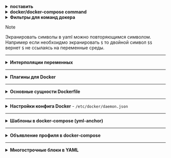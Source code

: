 <details>
  <summary><b>поставить</b></summary>
  
  ```
  sudo curl -fsSL https://download.docker.com/linux/ubuntu/gpg -o /etc/apt/keyrings/docker.asc
  ```
  ```
  sudo chmod a+r /etc/apt/keyrings/docker.asc
  ```
  ```
  echo   "deb [arch=$(dpkg --print-architecture) signed-by=/etc/apt/keyrings/docker.asc] https://download.docker.com/linux/ubuntu \
  $(. /etc/os-release && echo "$VERSION_CODENAME") stable" |   sudo tee /etc/apt/sources.list.d/docker.list > /dev/null
  ```
  ```
  sudo apt update
  sudo apt-get install docker-ce docker-ce-cli docker-compose containerd.io docker-buildx-plugin docker-compose-plugin
  ```
  Установить alias для докера < v.28
  ```
  sudo rm /bin/docker-compose && sudo sh -c "echo 'docker compose "$@"' > docker-compose"
  ```
  Установить alias для докера >= v.28
  ```
  sudo mv /usr/local/bin/docker-compose /usr/local/bin/docker-compose-BACKUP && sudo ln -f -s /usr/libexec/docker/cli-plugins/docker-compose /usr/local/bin/docker-compose
  ```
 
</details>

<details>
  <summary><b>docker/docker-compose command</b></summary>

- `docker info` - посмотреть главную конфигу docker (изменение стандартных конфигураций описывается в файле /etc/docker/daemon.json)  
- `docker build` - команда сборки образа docker
  - `-t` - указывает _tag_ собирающегося образа
  - `--force-rm` - удаление промежуточных контейнеров
  - `-m` - установить ограничение памяти
  - `--pull` - всегда пытаться получить последнюю версию родительского образа
  - `--progress=plain` - показать подробный вывод при билде в новой версии докер
- `docker ps` - показывает информацию о всех запущенных контейнерах (включая контейнеры запущенные в docker-compose сценариях)
  - `-a` покажет все контейнеры docker которые не запустились, были завершены, работают в настоящий момент, ... и т.д.
  - `-q` покажет только id контейнеров (полезно для выполнения команды используя конструкции bash как описано ниже)
- `docker pull <docker_image>` - скачивание образа _из DockerHUB_
- `docker image ls` - показывает все скаченные (pull) и собраные (build) образы
- `docker rmi <id_image>` - удаляет выбранный образ по его <id_image>
- `docker run <id_image:tag>` - запускает контейнер из скаченных, либо собранных в системе образов (image)
- `docker volume ls` - покажет все созданные директории для докера
- `docker volume rm <id_volume/name_volime>` - удаляет выбранную директорию либо по его <id_volume> либо по его <name_volume>
- `docker network ls` - покажет все сети созданные для докера
- `docker network rm <id-network/name-nwtwork>` - удаляет выбранную сеть либо по его `<id-network>` либо по его `<name-nwtwork>`
- `docker ps -s --format "table {{.Names}}\t{{.Size}}" | sort -k2 -h -r` покажет сколько занимают памяти контейнеры с выводом по шаблону только имя контейнера и занятую память с сортировкой по убыванию занятой памяти
- `docker rm -f $(docker ps -aq) && docker rmi -f $(docker images -q)` удаляет все образы и контейнеры
- `docker inspect <container_id>` - информация по запущенному контейнеру
  - `--format` с флагом поддерживает шаблоны в формате json для парсинга
  - `docker inspect --format "$(/path/to/tamplate.tpl)"`чтобы удобно распарсить вывод из файла в `docker run` команду. Сам шаблон [ТУТ](https://github.com/Limewax163/docker/blob/main/tamplate/inspect-to-compose.tpl) либо можно взять шаблон из сети, тогда `$(curl -s <url>)`
- `docker login <url:port(if exist)>` - для логина в регистри гитлаба (если в ссылке указан порт, при логине его необходимо указывать)
- `docker exec <flags> <container_name/id> <command>` - подключение к docker с выполнением какой-то определенной команды внутри
  - `-i` - запуск команды в интерактивном режиме
  - `-t` - запуск команды с подключением к терминалу
  - `-u` - вход под определенным пользователем
- `docker cp /path/to/local/file container_id:/path/to/destination` - для копирования файла в контейнер докера
- `docker save -o my-image.tar my-image:latest` - сохранить образ в tar
- `docker load -i my-image.tar` - подгрузить образ из tar в локальную библиотеку докера
___

- `docker-compose up` - поднимает контейнеры из описанного в текущей директории конфига compose
  - `-d` - отвязывает консоль
  - `-f` - явно указать путь и название до конфига .yml (флаг применим к множеству команд где идет взаимодействие с файлом конфигурации compose
- `docker-compose down` - роняет контейнеры из описанного в текущей директории конфига compose
  - `-v` - дополнительно чистит volumes
- `docker-compose start/stop/restart` - запускает/останавливает/перезапускает контейнеры из описанного в текущей директории конфига `docker-compose.yml` (более мягкая перезагрузка нежели down/up)
  - `docker compose start/stop/restart <container_name>` - можно работать с отдельными сервисами явно указав их после команды
- `docker-compose logs <service_name>` - показывает логи контейнеров из композа. Если не указывать <service_name> из композа, покажет логи по всем сервисам композа.
  - `-f` - привязывает консоль к логам
  - `-t` привяжет хостовый таймаут логов
  - `--tail=<number>` покажет последние логи в колличестве `<number>` строк
- `docker-compose ps` - покажет информацию по контейнерам от определенного композа
  - `-a` покажет все контейнеры docker-compose которые не запустились, были завершены, работают в настоящий момент, ... и т.д. 

### О проверке доступности памяти и чистке

- `docker system df` - Посмотреть сколько докер отожрал места, увидеть что докер может потенциально высвободить (отмеченное как устарелое/ненужное/неживое)
- `docker system prune` - Удаляет все ненужное (что мертво и не имеет отношения к работающему стеку)
  - `-a` - более серьезная очистка (возможно удалит данные которые потенциально могли бы использоваться в будущем)
- `docker volume prune` - Чистит мертвые/неиспользуемые volumes

</details>

<details>
  <summary><b>Фильтры для команд докера</b></summary>
Если необходимо выдернуть какие-то определенные столбцы можно использовать <code>--format</code> флаг
<details><summary>Варианты</summary>{{.Image}}  {{.ID}}  {{.Image}}  {{.Command}}  {{.RunningFor}}  {{.Status}}  {{.Ports}}  {{.Names}}</details>
На примере образа и имени
<pre><code>❯ docker ps --format "table {{.Image}}\t{{.Names}}" container_id
IMAGE                                                     NAMES
harbor.limewax.ru/limewax/zabbix-nginx-pgsql:7.0          zabbix_dashboard_1
harbor.limewax.ru/limewax/zabbix-server-pgsql:7.0         zabbix_server_1
harbor.limewax.ru/limewax/redis:7.2.5                     zabbix_redis_1
harbor.limewax.ru/limewax/postgres:15                     zabbix_postgres_1</code></pre>

Либо в качестве шаблона можно использовать файл:
<pre><code>❯ docker ps --format "(cat /path/to/tamplate.tpl)" container_id</code></pre>

Можно фильтровать по определенным зависимостям
  - тут вернет все контейнеры со статусом exited
  ```
  docker ps -a --filter "status=exited/running/другие статусы"
  ```

</details>

> [!NOTE]
> Экранировать символы в yaml можно повторяющимся символом. Например если необхоидмо экранировать `$` то двойной символ `$$` вернет `$` не ссылаясь на переменные среды.
___

<details>
  <summary><b>Интерполяции переменных</b></summary>

В docker-compose.yml можно указать переменную, которая будет считываться с учетом определенных условий:

- `${VAR:-default}` - Возвращает `<VAR>` если он существует в файле конфигурации И имеет значение (Пустая переменная не считывается). В остальных случаях используется `<default>`
- `${VAR-default}` - Возвращает `<VAR>` если он существует в файле конфигурации (Может считываться пустая переменная). В остальных случаях используется `<default>`
- `${VAR:?error}` - Возвращает `<VAR>` если он существует в файле конфигурации И имеет значение (Пустая переменная не считывается). В остальных случаях получаем ошибку
- `${VAR?error}` - Возвращает `<VAR>` если он существует в файле конфигурации (Может считываться пустая переменная). В остальных случаях получаем ошибку
- `${VAR:+replacement}`
- `${VAR+replacement}`
</details>

___


<details>
  <summary><b>Плагины для Docker</b></summary>

- `docker plugin install <docker_plugin_url> --alias <plugin_name> --<grant_all_permissions>` - установка плагина (--alias создает короткое имя для применения плагина в конфигурациях докера --grant_all_permission добавляет права для плагина)
- `docker plugin ls` - посмотреть список установленых плагинов
- `docker plugin <disable/enable> <plugin_name>` - включить отключить плагин
- `docker plugin upgrade <plugin_name> <docker_plugin_url> --<some_specified_flags>` - обновление плагина (перед обновлением плагин отключается, затем обновляется, затем включается, затем перезагружается демон докера) 

  <details>
    <summary><b>Loki - Драйвер логирования для Docker</b></summary>

    ```
    docker plugin install grafana/loki-docker-driver:3.3.2-arm64 --alias loki --grant-all-permissions
    ```

  </details>
</details>

___


<details>
  <summary><b>Основные сущности Dockerfile</b></summary>
  
- `FROM` - указать базовый образ на основе которого будет собираться новый
  <details>
    <summary>FROM</summary>
  - `AS base` указывает на главный образ в контексте сборки, далее если в рамках этого докерфайла собирается еще один контейнер можно указать его как `FROM <target>` что будет эквивалентно предидущей сборке (в последних версиях докера стал ругаться на регистр у AS (необходимо использовать верхний регистр чтобы небыло ошибок)

  ```
  Dockerfile
  FROM image:tag AS base
  ...
  FROM base AS <target>
  ```
  В docker-compose в дальнейшем можно указать с какого этапа будет пересобираться контейнер
  ```
  docker-compose.yml
  services:
    app:
      build:
        target: <target>
  ```
    </details>
    
- `LABEL` - описывает метаданные (важные сведения об образе)
- `ENV` - устанавливает постоянные переменные среды в образе
- `RUN` - выполняет команду и создает слой образа
- `COPY` - копирует данные в контейнер
  <details>
  <summary>COPY</summary>
  - Если Dockerfile включает в себя несколько этапов сборки AS/FROM, то можно передать определенные данные через COPY из одной сборки в другую, например:

  ```
  # build stage
  FROM node:14 as build-stage
  ...
  RUN npm run build #Билдятся файлы в определенную папку, например /usr/src/app/dist
  # production stage
  FROM nginx:stable-alpine as production-stage
  COPY --from=build-stage /usr/src/app/dist /usr/share/nginx/html #Из стадии билда забираются статичные файлы для nginx и стартует контейнер nginx с уже готовой сборкой фронта
  ```
  </details>
- `ADD` - более функциональная версия _COPY_
- `CMD` - команда с аргументами. выполняются сразу после запуска контейнера
- `ARG` - передает переменные в сборку (например из docker-compose)
    <details>
  <summary>ARG</summary>
  - В Dockerfile можно указать ARG (например USER) и далее после объявленного ARG в переменную USER можно вызывать ее в контексте сборки как $USER. Подкинуть эту переменную можно из docker-compose файла в котором будет указанно значение для этой переменной (в рамках docker-compose можно так же указать забирать эту переменную из .env объявив в качестве аргумента переменную в .env $USER:

  ```
  Dockerfile
  FROM <image>
  ARG USER
  RUN adduser $USER
  ```
  ```
  docker-compose.yml
  service:
    nginx:
    build:
      context: /path/to/Dockerfile
      ARG:
        USER: "${CONTAINER_USER}"
  ...
  ```
  ```
  .env
  CONTAINER_USER=MY_AWESOME_USER
  ```
  </details>

- `WORKDIR` - задать рабочую директорию
- `EXPOSE` - открыть порт
- `ENTRYPOINT` - команда с аргументами для вызова во время выполнения контейнера
- `VOLUME` - создает точку монтирования для работы с постоянным хранилищем

</details>

___

<details>
  <summary><b>Настройки конфига Docker</b> - <code>/etc/docker/daemon.json</code></summary>
  <pre>
{
    "data-root": "/data/docker",
    "default-address-pools":[{"base":"100.100.0.0/23","size":28}], - задается рабочая сетка докера. Докер будет нарезать подсети из пула 100.100.0.0/25 (128 Доступных адресов в сети) и для каждой подсети будет выделять максимум 16 адресов (из них 14 адресов для использования, 1 — адрес сети, 1 — широковещательный адрес) что в итоге позволит иметь 8 подсетей внутри сети 100.100.0.0/25
    Лучше не юзать это гавно а просто использовать "default-address-pools". Первый айпишник из сети будет шлюзом. "bip": "100.100.1.1/26", - задается адрес шлюза в сеть/из сети докера (не должен пересекаться с сетями выделяемыми для контейнеров из конфигурации выше)
    "insecure-registries":["registry.gitlab.domain.ru"], - настройка недоверенных регистров контейнеров
    "registry-mirrors":["https://mirror.gcr.io"], - настройка зеркал для пула контейнеров
    "dns": ["8.8.8.8", "8.8.8.4"], - явное указание DNS для docker
    "metrics-addr": "0.0.0.0:9323", - если необходимо отправить метрики докера на определенный порт
    "experimental": true, - включение экспереминтальных функций
    "live-restore": true, - продолжает работу контейнеров, если демон становится недоступным
    "log-driver": "json-file", - настройки логирования
    "log-opts": {
      "max-size": "10m",
      "max-file": "3"
      }
    }
    "features": {
            "containerd-snapshotter": true - для buildix и сборки мультиплатформенных образов (незабыть про флаг --provenance=false)
    }
}
  </pre>
</details>

___

<details>
  <summary><b>Шаблоны в docker-compose (yml-anchor)</b></summary>

- Указывается шаблон `<x-tamplate>`, затем указывается имя шаблона. В шаблоне может быть сколько угодно сущностей. Затем шаблон вставляется в необходимое место с помощью `<<: *<tamplate_name>`

```
version: <compose_version>

############ tamplate ##############
x-tamplate: &<tamplate_name>
  restart: unless-stopped
  networks:
    - network

#use it with - <<: *<tamplate_name>
####################################

service:
  image: nginx:latest
  <<: *<tamplate_name>
...
```

</details>

___

<details>
  <summary><b>Объявление профиля в docker-compose</b></summary>
> Для каждого сервиса может быть определен профиль. При запуске docker-compose будут подниматься только те сервисы, профиль которых будет указан при запуске (можно указать сразу несколько профилей)
Сервисы будут загружаться если профиль будет указан в `<.env>` 
```<.env>
PROFILE_NAME=production
```
>либо если в команду `<docker-compose>` будет передан флаг с профилем например: `<docker-compose --profile <my_profile> up -d>`


```
  adminer:
    profiles: [production]
    image: adminer
    ports:
      - "8880:8080"
    networks:
      - network
```

</details>

___

<details>
  <summary><b>Многострочные блоки в YAML</b></summary>
Многострочные блоки вызываются через `>` и `|` в дополнении к ним можно использовать несколько сценариев вывода информации из массива строк:

Вывод строк сохраняется как есть (учитываются переходы на новую строку)
```
steps:
  - label: "Build the app"
    key: "build"
    command: |
      echo "--- Install gems"
      bundle install
      echo "--- Build the app"
      bundle exec fastlane build
```
Вывод строк заменяет все переходы на новую строку пробелом в следствии чего все что записанно в данном варианте будет выведено одной строкой.
```
notify:
  - slack:
      channels: ["#build-notifs"]
      message: >
        Your build have failed. You might want to check your
        CI logs for more details about the failure, or ping
        your friendly neighbourhood Infrastructure Engineer
        on call to ask for help.
    if: build.state == "failed"
```
Несколько вариантов использования дополнительных опций и примеры вывода
```
examples:
  clip: >
    This content will end with a LF character
    but not include the final empty lines.
    
    
  strip: >-
    This content will neither contain a trailing LF character
    nor the trailing empty line.
    
  keep: >+
    This content will keep both the LF
    and the trailing empty lines.
    
    
equivalent-output:
  clip: "This content will end with a LF character but not include the final empty lines.\n"
  strip: "This content will neither contain a trailing LF character nor the trailing empty line."
  keep: "This content will keep both the LF and the trailing empty lines.\n\n\n"
```

Дополнительно можно посмотреть представление [`ТУТ`](https://yaml-multiline.info/)

</details>
